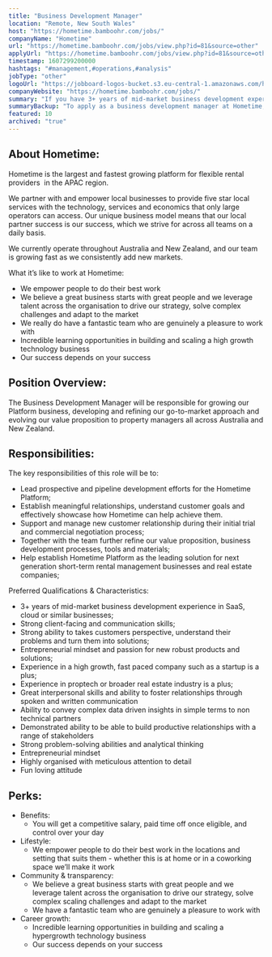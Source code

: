 ```yaml
---
title: "Business Development Manager"
location: "Remote, New South Wales"
host: "https://hometime.bamboohr.com/jobs/"
companyName: "Hometime"
url: "https://hometime.bamboohr.com/jobs/view.php?id=81&source=other"
applyUrl: "https://hometime.bamboohr.com/jobs/view.php?id=81&source=other"
timestamp: 1607299200000
hashtags: "#management,#operations,#analysis"
jobType: "other"
logoUrl: "https://jobboard-logos-bucket.s3.eu-central-1.amazonaws.com/hometime"
companyWebsite: "https://hometime.bamboohr.com/jobs/"
summary: "If you have 3+ years of mid-market business development experience in SaaS, cloud or similar businesses, Hometime is looking for someone with your knowledge."
summaryBackup: "To apply as a business development manager at Hometime, you preferably need to have some knowledge of: #marketing, #management, #operations."
featured: 10
archived: "true"
---
```


## About Hometime:

Hometime is the largest and fastest growing platform for flexible rental providers  in the APAC region. 

We partner with and empower local businesses to provide five star local services with the technology, services and economics that only large operators can access. Our unique business model means that our local partner success is our success, which we strive for across all teams on a daily basis.

We currently operate throughout Australia and New Zealand, and our team is growing fast as we consistently add new markets. 

What it’s like to work at Hometime:

*   We empower people to do their best work
*   We believe a great business starts with great people and we leverage talent across the organisation to drive our strategy, solve complex challenges and adapt to the market
*   We really do have a fantastic team who are genuinely a pleasure to work with
*   Incredible learning opportunities in building and scaling a high growth technology business
*   Our success depends on your success

## Position Overview:

The Business Development Manager will be responsible for growing our Platform business, developing and refining our go-to-market approach and evolving our value proposition to property managers all across Australia and New Zealand.

## Responsibilities:

The key responsibilities of this role will be to: 

*   Lead prospective and pipeline development efforts for the Hometime Platform;
*   Establish meaningful relationships, understand customer goals and effectively showcase how Hometime can help achieve them.
*   Support and manage new customer relationship during their initial trial and commercial negotiation process; 
*   Together with the team further refine our value proposition, business development processes, tools and materials;
*   Help establish Hometime Platform as the leading solution for next generation short-term rental management businesses and real estate companies;

Preferred Qualifications & Characteristics:

*   3+ years of mid-market business development experience in SaaS, cloud or similar businesses; 
*   Strong client-facing and communication skills;
*   Strong ability to takes customers perspective, understand their problems and turn them into solutions;
*   Entrepreneurial mindset and passion for new robust products and solutions;
*   Experience in a high growth, fast paced company such as a startup is a plus;
*   Experience in proptech or broader real estate industry is a plus;
*   Great interpersonal skills and ability to foster relationships through spoken and written communication
*   Ability to convey complex data driven insights in simple terms to non technical partners
*   Demonstrated ability to be able to build productive relationships with a range of stakeholders
*   Strong problem-solving abilities and analytical thinking
*   Entrepreneurial mindset
*   Highly organised with meticulous attention to detail
*   Fun loving attitude

## Perks:

*   Benefits:
    *   You will get a competitive salary, paid time off once eligible, and control over your day
*   Lifestyle:
    *   We empower people to do their best work in the locations and setting that suits them - whether this is at home or in a coworking space we’ll make it work
*   Community & transparency:
    *   We believe a great business starts with great people and we leverage talent across the organisation to drive our strategy, solve complex scaling challenges and adapt to the market
    *   We have a fantastic team who are genuinely a pleasure to work with
*   Career growth:
    *   Incredible learning opportunities in building and scaling a hypergrowth technology business
    *   Our success depends on your success
